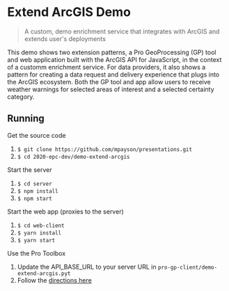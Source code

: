 # Extend ArcGIS Demo
> A custom, demo enrichment service that integrates with ArcGIS and extends user's deployments

This demo shows two extension patterns, a Pro GeoProcessing (GP) tool and web application built with the ArcGIS API for JavaScript, in the context of a customm enrichment service. For data providers, it also shows a pattern for creating a data request and delivery experience that plugs into the ArcGIS ecosystem. Both the GP tool and app allow users to receive weather warnings for selected areas of interest and a selected certainty category.

## Running

Get the source code
1. `$ git clone https://github.com/mpayson/presentations.git`
2. `$ cd 2020-epc-dev/demo-extend-arcgis`

Start the server
1. `$ cd server`
2. `$ npm install`
3. `$ npm start`

Start the web app (proxies to the server)
1. `$ cd web-client`
2. `$ yarn install`
3. `$ yarn start`

Use the Pro Toolbox
1. Update the API_BASE_URL to your server URL in `pro-gp-client/demo-extend-arcgis.pyt`
2. Follow the [directions here](https://pro.arcgis.com/en/pro-app/help/analysis/geoprocessing/basics/use-a-custom-geoprocessing-tool.htm)





